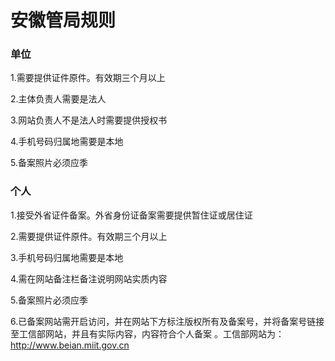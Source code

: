 

# 安徽管局规则

### 单位

1.需要提供证件原件。有效期三个月以上                                                                                                              

2.主体负责人需要是法人                                                                                                                                               

3.网站负责人不是法人时需要提供授权书                                                                                                                                                                                                                                         

4.手机号码归属地需要是本地                                                                                                                                    

5.备案照片必须应季

### 个人

1.接受外省证件备案。外省身份证备案需要提供暂住证或居住证                                                                                                   

2.需要提供证件原件。有效期三个月以上                                                                                                                       

3.手机号码归属地需要是本地                                                                                                           

4.需在网站备注栏备注说明网站实质内容                                                                                      

5.备案照片必须应季                                                                                                

6.已备案网站需开启访问，并在网站下方标注版权所有及备案号，并将备案号链接至工信部网站，并且有实际内容，内容符合个人备案 。工信部网站为：http://www.beian.miit.gov.cn